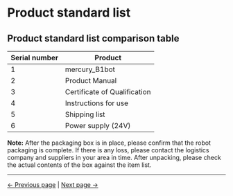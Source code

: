 # Product standard list

## Product standard list comparison table

|Serial number|Product|
| -------------- | ------------------------------ |
| 1 | mercury_B1bot|
| 2 |Product Manual|
| 3 |Certificate of Qualification|
| 4 |Instructions for use|
| 5 |Shipping list|
| 6 |Power supply (24V)|

**Note:** After the packaging box is in place, please confirm that the robot packaging is complete. If there is any loss, please contact the logistics company and suppliers in your area in time. After unpacking, please check the actual contents of the box against the item list.

---

[← Previous page](./4-FirstInstallAndUse.md) | [Next page →](./4.2-ProductUnboxingGuide.md)